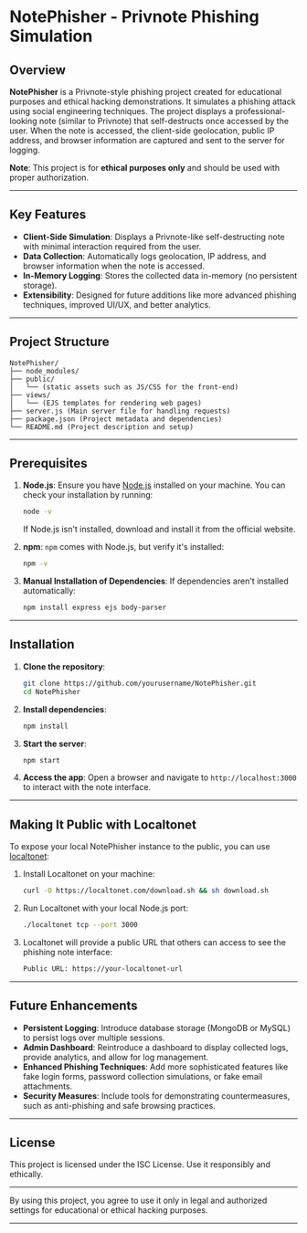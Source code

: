 
# NotePhisher - Privnote Phishing Simulation

## Overview

**NotePhisher** is a Privnote-style phishing project created for educational purposes and ethical hacking demonstrations. It simulates a phishing attack using social engineering techniques. The project displays a professional-looking note (similar to Privnote) that self-destructs once accessed by the user. When the note is accessed, the client-side geolocation, public IP address, and browser information are captured and sent to the server for logging.

**Note**: This project is for **ethical purposes only** and should be used with proper authorization.

---

## Key Features

- **Client-Side Simulation**: Displays a Privnote-like self-destructing note with minimal interaction required from the user.
- **Data Collection**: Automatically logs geolocation, IP address, and browser information when the note is accessed.
- **In-Memory Logging**: Stores the collected data in-memory (no persistent storage).
- **Extensibility**: Designed for future additions like more advanced phishing techniques, improved UI/UX, and better analytics.

---

## Project Structure

```
NotePhisher/
├── node_modules/
├── public/
│   └── (static assets such as JS/CSS for the front-end)
├── views/
│   └── (EJS templates for rendering web pages)
├── server.js (Main server file for handling requests)
├── package.json (Project metadata and dependencies)
└── README.md (Project description and setup)
```

---

## Prerequisites

1. **Node.js**: Ensure you have [Node.js](https://nodejs.org/en/download/) installed on your machine. You can check your installation by running:
   ```bash
   node -v
   ```
   If Node.js isn't installed, download and install it from the official website.

2. **npm**: `npm` comes with Node.js, but verify it's installed:
   ```bash
   npm -v
   ```

3. **Manual Installation of Dependencies**: If dependencies aren't installed automatically:
   ```bash
   npm install express ejs body-parser
   ```

---

## Installation

1. **Clone the repository**:
   ```bash
   git clone https://github.com/yourusername/NotePhisher.git
   cd NotePhisher
   ```

2. **Install dependencies**:
   ```bash
   npm install
   ```

3. **Start the server**:
   ```bash
   npm start
   ```

4. **Access the app**: 
   Open a browser and navigate to `http://localhost:3000` to interact with the note interface.

---

## Making It Public with Localtonet

To expose your local NotePhisher instance to the public, you can use [localtonet](https://localtonet.com/):

1. Install Localtonet on your machine:
   ```bash
   curl -O https://localtonet.com/download.sh && sh download.sh
   ```

2. Run Localtonet with your local Node.js port:
   ```bash
   ./localtonet tcp --port 3000
   ```

3. Localtonet will provide a public URL that others can access to see the phishing note interface:
   ```bash
   Public URL: https://your-localtonet-url
   ```

---

## Future Enhancements

- **Persistent Logging**: Introduce database storage (MongoDB or MySQL) to persist logs over multiple sessions.
- **Admin Dashboard**: Reintroduce a dashboard to display collected logs, provide analytics, and allow for log management.
- **Enhanced Phishing Techniques**: Add more sophisticated features like fake login forms, password collection simulations, or fake email attachments.
- **Security Measures**: Include tools for demonstrating countermeasures, such as anti-phishing and safe browsing practices.

---

## License

This project is licensed under the ISC License. Use it responsibly and ethically.

---

By using this project, you agree to use it only in legal and authorized settings for educational or ethical hacking purposes.

---
